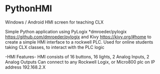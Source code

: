 # PythonHMI
Windows / Android HMI screen for teaching CLX

Simple Python application using PyLogix *dmroeder/pylogix https://github.com/dmroeder/pylogix and Kivy https://kivy.org/#home
to create a simple HMI interface to a rockwell PLC. Used for online students taking CLX classes, to interact with the PLC logic

-HMI Features-
HMI consists of 16 buttons, 16 lights, 2 Analog Inputs, 2 Analog Outputs
Can connect to any Rockwell Logix, or Micro800 plc on IP address 192.168.2.X
